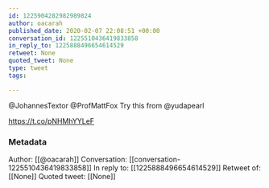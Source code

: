 ```yaml
---
id: 1225904282982989824
author: oacarah
published_date: 2020-02-07 22:08:51 +00:00
conversation_id: 1225510436419833858
in_reply_to: 1225888496654614529
retweet: None
quoted_tweet: None
type: tweet
tags:

---
```


@JohannesTextor @ProfMattFox Try this from @yudapearl 

https://t.co/pNHMhYYLeF

### Metadata

Author: [[@oacarah]]
Conversation: [[conversation-1225510436419833858]]
In reply to: [[1225888496654614529]]
Retweet of: [[None]]
Quoted tweet: [[None]]

